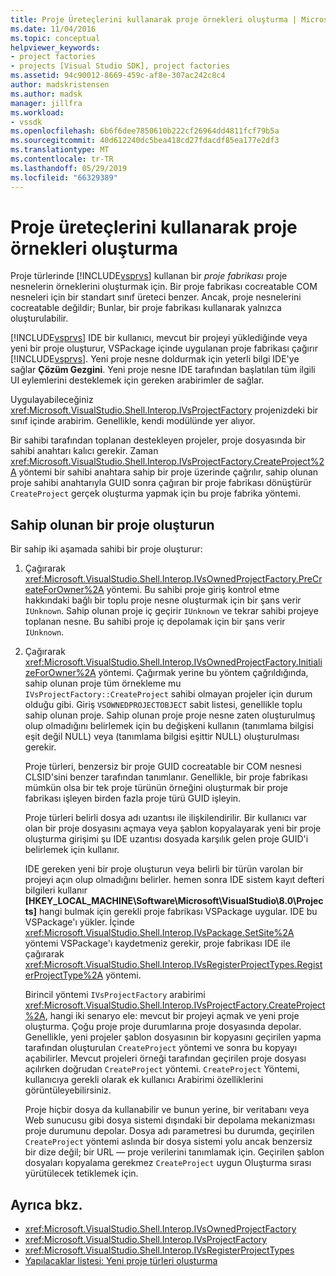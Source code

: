 ```yaml
---
title: Proje Üreteçlerini kullanarak proje örnekleri oluşturma | Microsoft Docs
ms.date: 11/04/2016
ms.topic: conceptual
helpviewer_keywords:
- project factories
- projects [Visual Studio SDK], project factories
ms.assetid: 94c90012-8669-459c-af8e-307ac242c8c4
author: madskristensen
ms.author: madsk
manager: jillfra
ms.workload:
- vssdk
ms.openlocfilehash: 6b6f6dee7850610b222cf26964dd4811fcf79b5a
ms.sourcegitcommit: 40d612240dc5bea418cd27fdacdf85ea177e2df3
ms.translationtype: MT
ms.contentlocale: tr-TR
ms.lasthandoff: 05/29/2019
ms.locfileid: "66329389"
---
```

# <a name="create-project-instances-by-using-project-factories"></a>Proje üreteçlerini kullanarak proje örnekleri oluşturma
Proje türlerinde [!INCLUDE[vsprvs](../../code-quality/includes/vsprvs_md.md)] kullanan bir *proje fabrikası* proje nesnelerin örneklerini oluşturmak için. Bir proje fabrikası cocreatable COM nesneleri için bir standart sınıf üreteci benzer. Ancak, proje nesnelerini cocreatable değildir; Bunlar, bir proje fabrikası kullanarak yalnızca oluşturulabilir.

 [!INCLUDE[vsprvs](../../code-quality/includes/vsprvs_md.md)] IDE bir kullanıcı, mevcut bir projeyi yüklediğinde veya yeni bir proje oluşturur, VSPackage içinde uygulanan proje fabrikası çağırır [!INCLUDE[vsprvs](../../code-quality/includes/vsprvs_md.md)]. Yeni proje nesne doldurmak için yeterli bilgi IDE'ye sağlar **Çözüm Gezgini**. Yeni proje nesne IDE tarafından başlatılan tüm ilgili UI eylemlerini desteklemek için gereken arabirimler de sağlar.

 Uygulayabileceğiniz <xref:Microsoft.VisualStudio.Shell.Interop.IVsProjectFactory> projenizdeki bir sınıf içinde arabirim. Genellikle, kendi modülünde yer alıyor.

 Bir sahibi tarafından toplanan destekleyen projeler, proje dosyasında bir sahibi anahtarı kalıcı gerekir. Zaman <xref:Microsoft.VisualStudio.Shell.Interop.IVsProjectFactory.CreateProject%2A> yöntemi bir sahibi anahtara sahip bir proje üzerinde çağrılır, sahip olunan proje sahibi anahtarıyla GUID sonra çağıran bir proje fabrikası dönüştürür `CreateProject` gerçek oluşturma yapmak için bu proje fabrika yöntemi.

## <a name="create-an-owned-project"></a>Sahip olunan bir proje oluşturun
 Bir sahip iki aşamada sahibi bir proje oluşturur:

1. Çağırarak <xref:Microsoft.VisualStudio.Shell.Interop.IVsOwnedProjectFactory.PreCreateForOwner%2A> yöntemi. Bu sahibi proje giriş kontrol etme hakkındaki bağlı bir toplu proje nesne oluşturmak için bir şans verir `IUnknown`. Sahip olunan proje iç geçirir `IUnknown` ve tekrar sahibi projeye toplanan nesne. Bu sahibi proje iç depolamak için bir şans verir `IUnknown`.

2. Çağırarak <xref:Microsoft.VisualStudio.Shell.Interop.IVsOwnedProjectFactory.InitializeForOwner%2A> yöntemi. Çağırmak yerine bu yöntem çağrıldığında, sahip olunan proje tüm örnekleme mu `IVsProjectFactory::CreateProject` sahibi olmayan projeler için durum olduğu gibi. Giriş `VSOWNEDPROJECTOBJECT` sabit listesi, genellikle toplu sahip olunan proje. Sahip olunan proje proje nesne zaten oluşturulmuş olup olmadığını belirlemek için bu değişkeni kullanın (tanımlama bilgisi eşit değil NULL) veya (tanımlama bilgisi eşittir NULL) oluşturulması gerekir.

   Proje türleri, benzersiz bir proje GUID cocreatable bir COM nesnesi CLSID'sini benzer tarafından tanımlanır. Genellikle, bir proje fabrikası mümkün olsa bir tek proje türünün örneğini oluşturmak bir proje fabrikası işleyen birden fazla proje türü GUID işleyin.

   Proje türleri belirli dosya adı uzantısı ile ilişkilendirilir. Bir kullanıcı var olan bir proje dosyasını açmaya veya şablon kopyalayarak yeni bir proje oluşturma girişimi şu IDE uzantısı dosyada karşılık gelen proje GUID'i belirlemek için kullanır.

   IDE gereken yeni bir proje oluşturun veya belirli bir türün varolan bir projeyi açın olup olmadığını belirler. hemen sonra IDE sistem kayıt defteri bilgileri kullanır **[HKEY_LOCAL_MACHINE\Software\Microsoft\VisualStudio\8.0\Projects]**  hangi bulmak için gerekli proje fabrikası VSPackage uygular. IDE bu VSPackage'ı yükler. İçinde <xref:Microsoft.VisualStudio.Shell.Interop.IVsPackage.SetSite%2A> yöntemi VSPackage'ı kaydetmeniz gerekir, proje fabrikası IDE ile çağırarak <xref:Microsoft.VisualStudio.Shell.Interop.IVsRegisterProjectTypes.RegisterProjectType%2A> yöntemi.

   Birincil yöntemi `IVsProjectFactory` arabirimi <xref:Microsoft.VisualStudio.Shell.Interop.IVsProjectFactory.CreateProject%2A>, hangi iki senaryo ele: mevcut bir projeyi açmak ve yeni proje oluşturma. Çoğu proje proje durumlarına proje dosyasında depolar. Genellikle, yeni projeler şablon dosyasının bir kopyasını geçirilen yapma tarafından oluşturulan `CreateProject` yöntemi ve sonra bu kopyayı açabilirler. Mevcut projeleri örneği tarafından geçirilen proje dosyası açılırken doğrudan `CreateProject` yöntemi. `CreateProject` Yöntemi, kullanıcıya gerekli olarak ek kullanıcı Arabirimi özelliklerini görüntüleyebilirsiniz.

   Proje hiçbir dosya da kullanabilir ve bunun yerine, bir veritabanı veya Web sunucusu gibi dosya sistemi dışındaki bir depolama mekanizması proje durumunu depolar. Dosya adı parametresi bu durumda, geçirilen `CreateProject` yöntemi aslında bir dosya sistemi yolu ancak benzersiz bir dize değil; bir URL — proje verilerini tanımlamak için. Geçirilen şablon dosyaları kopyalama gerekmez `CreateProject` uygun Oluşturma sırası yürütülecek tetiklemek için.

## <a name="see-also"></a>Ayrıca bkz.
- <xref:Microsoft.VisualStudio.Shell.Interop.IVsOwnedProjectFactory>
- <xref:Microsoft.VisualStudio.Shell.Interop.IVsProjectFactory>
- <xref:Microsoft.VisualStudio.Shell.Interop.IVsRegisterProjectTypes>
- [Yapılacaklar listesi: Yeni proje türleri oluşturma](../../extensibility/internals/checklist-creating-new-project-types.md)